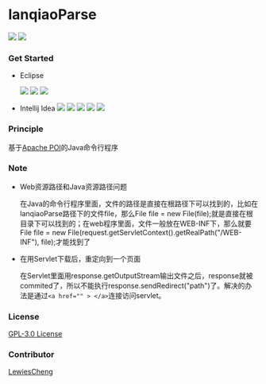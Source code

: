 # lanqiaoParse

![](https://img.shields.io/maven-central/v/org.apache.maven/apache-maven.svg) [![](https://img.shields.io/aur/license/yaourt.svg)](https://github.com/JoyHwong/lanqiaoParse/blob/master/LICENSE)

### Get Started

- Eclipse
  ​

  ![](img/Snip20160918_12.png)
  ![](img/Snip20160918_13.png)
  ![](img/Snip20160918_14.png)
  ​

- Intellij Idea
  ![](img/Snip20160918_7.png)
  ![](img/Snip20160918_8.png)
  ![](img/Snip20160918_9.png)
  ![](img/Snip20160918_10.png)
  ![](img/Snip20160918_11.png)
  ​

### Principle

基于[Apache POI](http://poi.apache.org/)的Java命令行程序


### Note

- Web资源路径和Java资源路径问题

  在Java的命令行程序里面，文件的路径是直接在根路径下可以找到的，比如在lanqiaoParse路径下的文件file，那么File file = new File(file);就是直接在根目录下可以找到的；在web程序里面，文件一般放在WEB-INF下，那么就要File file = new File(request.getServletContext().getRealPath("/WEB-INF"), file);才能找到了

- 在用Servlet下载后，重定向到一个页面

  在Servlet里面用response.getOutputStream输出文件之后，response就被commited了，所以不能执行response.sendRedirect("path")了。解决的办法是通过`<a href="" > </a>`连接访问servlet。

### License

[GPL-3.0 License](https://github.com/JoyHwong/lanqiaoParse/blob/master/LICENSE)

### Contributor

[LewiesCheng](https://github.com/LewiesCheng)

